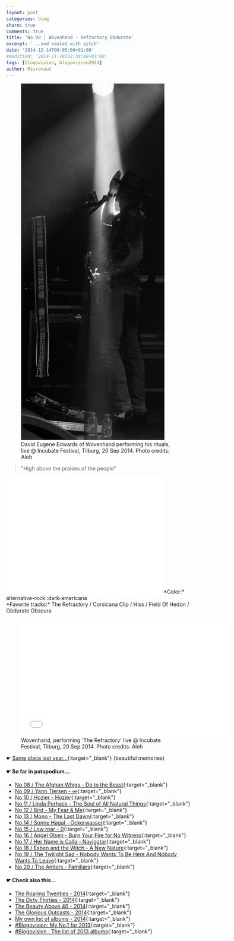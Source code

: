 ```yaml
---
layout: post
categories: blog
share: true
comments: true
title: 'No 08 | Wovenhand - Refractory Obdurate'
excerpt: '...and sealed with pitch'
date: '2014-12-14T00:05:00+01:00'
#modified: '2014-11-28T23:39:00+01:00'
tags: [blogovision, blogovision2014]
author: Micronaut
---
```

<figure>
	<a href="/images/posts/bands/wovenhand.jpg"><img src="/images/posts/bands/wovenhand.jpg" alt="Wovenhand-Image" class="center"/></a>
    <figcaption> David Eugene Edwards of Wovenhand performing his rituals, live @ Incubate Festival, Tilburg, 20 Sep 2014. Photo credits: Aleh</figcaption>
</figure>

> "High above the praises of the people"

<iframe width="420" height="315" src="//www.youtube.com/embed/9c7PMX9R868" frameborder="0" allowfullscreen>&nbsp;</iframe>
*Color:* alternative-rock::dark-americana<br/>
*Favorite tracks:* The Refractory / Corsicana Clip / Hiss  / Field Of Hedon / Obdurate Obscura

<figure>
	<iframe width="560" height="315" src="//www.youtube.com/embed/K8FoU6Ll67A" frameborder="0" allowfullscreen>&nbsp;</iframe>
    <figcaption>Wovenhand, performing 'The Refractory' live @ Incubate Festival, Tilburg, 20 Sep 2014. Photo credits: Aleh</figcaption>
</figure>


&#x261B; [Same place last year...](http://themicronaut.tumblr.com/post/69988770836/blogovision2013-no07){:target="_blank"} (beautiful memories)

#### &#x261B; So far in patapodium...
* [No 08 / The Afghan Whigs - Do to the Beast](/blog/blogovision2014-no08/){:target="_blank"}
* [No 09 / Yann Tiersen - ∞](/blog/blogovision2014-no09/){:target="_blank"}
* [No 10 / Hozier - Hozier](/blog/blogovision2014-no10/){:target="_blank"}
* [No 11 / Linda Perhacs - The Soul of All Natural Things](/blog/blogovision2014-no11/){:target="_blank"}
* [No 12 / Bird - My Fear & Me](/blog/blogovision2014-no12/){:target="_blank"}
* [No 13 / Mono - The Last Dawn](/blog/blogovision2014-no13/){:target="_blank"}
* [No 14 / Sonne Hagal - Ockerwasser](/blog/blogovision2014-no14/){:target="_blank"}
* [No 15 / Low roar - 0](/blog/blogovision2014-no15/){:target="_blank"}
* [No 16 / Angel Olsen - Burn Your Fire for No Witness](/blog/blogovision2014-no16/){:target="_blank"}
* [No 17 / Her Name is Calla - Navigator](/blog/blogovision2014-no17/){:target="_blank"}
* [No 18 / Esben and the Witch - A New Nature](/blog/blogovision2014-no18/){:target="_blank"}
* [No 19 / The Twilight Sad - Nobody Wants To Be Here And Nobody Wants To Leave](/blog/blogovision2014-no19/){:target="_blank"}
* [No 20 / The Antlers - Familiars](/blog/blogovision2014-no20/){:target="_blank"}

#### &#x261B; Check also this…
* [The Roaring Twenties - 2014](/blog/blogovision2014-the-roaring-twenties/){:target="_blank"}
* [The Dirty Thirties - 2014](/blog/blogovision2014-the-dirty-thirties/){:target="_blank"}
* [The Beauty Above 40 - 2014](/blog/blogovision2014-the-beauty-above-40/){:target="_blank"}
* [The Glorious Outcasts - 2014](/blog/blogovision2014-the-glorious-outcasts-2014/){:target="_blank"}
* [My own list of albums - 2014](/blog/complete-list-2014/){:target="_blank"}
* [#Blogovision: My No.1 for 2013](/blog/blogovision2013-no01/){:target="_blank"}
* [#Blogovision : The list of 2013 albums](/blog/blogovision-my-own-list-of-2013-nominees-albums/){:target="_blank"}